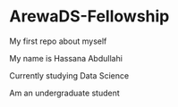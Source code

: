 # ArewaDS-Fellowship
My first repo about myself

My name is Hassana Abdullahi

Currently studying Data Science

Am an undergraduate student
